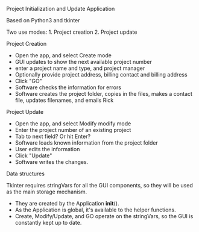 Project Initialization and Update Application

Based on Python3 and tkinter

Two use modes:
    1. Project creation
    2. Project update

Project Creation

- Open the app, and select Create mode
- GUI updates to show the next available project number
- enter a project name and type, and project manager
- Optionally provide project address, billing contact and billing address
- Click "GO"
- Software checks the information for errors
- Software creates the project folder, copies in the files, makes a contact file, updates filenames, and emails Rick

Project Update

- Open the app, and select Modify modify mode
- Enter the project number of an existing project
- Tab to next field? Or hit Enter?
- Software loads known information from the project folder
- User edits the information
- Click "Update"
- Software writes the changes.

Data structures

Tkinter requires stringVars for all the GUI components, so they will be used
as the main storage mechanism.
- They are created by the Application __init__().
- As the Application is global, it's available to the helper functions.
- Create, Modify/Update, and GO operate on the stringVars, so the GUI
  is constantly kept up to date.
